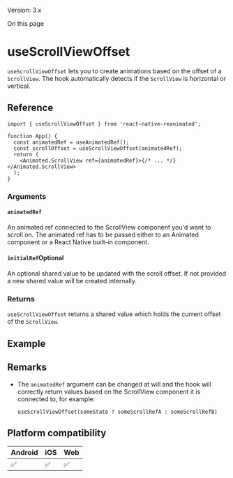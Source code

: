 Version: 3.x

On this page

# useScrollViewOffset

`useScrollViewOffset` lets you to create animations based on the offset of a `ScrollView`. The hook automatically detects if the `ScrollView` is horizontal or vertical.

## Reference

```
import { useScrollViewOffset } from 'react-native-reanimated';

function App() {
  const animatedRef = useAnimatedRef();
  const scrollOffset = useScrollViewOffset(animatedRef);
  return (
    <Animated.ScrollView ref={animatedRef}>{/* ... */}</Animated.ScrollView>
  );
}
```

### Arguments

#### `animatedRef`

An animated ref connected to the ScrollView component you'd want to scroll on. The animated ref has to be passed either to an Animated component or a React Native built-in component.

#### `initialRef`Optional

An optional shared value to be updated with the scroll offset. If not provided a new shared value will be created internally.

### Returns

`useScrollViewOffset` returns a shared value which holds the current offset of the `ScrollView`.

## Example

## Remarks

* The `animatedRef` argument can be changed at will and the hook will correctly return values based on the ScrollView component it is connected to, for example:

  `useScrollViewOffset(someState ? someScrollRefA : someScrollRefB)`

## Platform compatibility

|Android|iOS|Web|
|-|-|-|
|✅|✅|✅|
